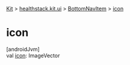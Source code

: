 
[Kit](../../../kit.html) > [healthstack.kit.ui](../index.html) > [BottomNavItem](index.html) > [icon](icon.html)



# icon



[androidJvm]\
val [icon](icon.html): ImageVector




